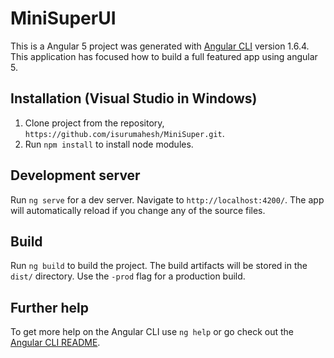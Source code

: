 # MiniSuperUI
 This is a Angular 5 project was generated with [Angular CLI](https://github.com/angular/angular-cli) version 1.6.4.
 This application has focused how to build a full featured app using angular 5.

## Installation (Visual Studio in Windows)

1. Clone project from the repository, `https://github.com/isurumahesh/MiniSuper.git`.
2. Run `npm install` to install node modules.

## Development server

Run `ng serve` for a dev server. Navigate to `http://localhost:4200/`. The app will automatically reload if you change any of the source files.

## Build

Run `ng build` to build the project. The build artifacts will be stored in the `dist/` directory. Use the `-prod` flag for a production build.

## Further help

To get more help on the Angular CLI use `ng help` or go check out the [Angular CLI README](https://github.com/angular/angular-cli/blob/master/README.md).
